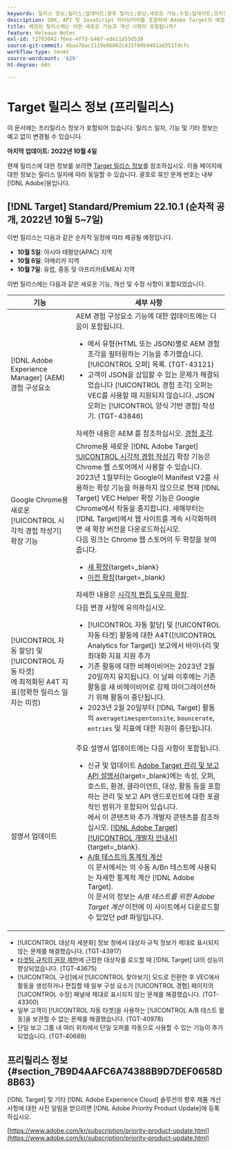 ```yaml
---
keywords: 릴리스 정보;릴리스;업데이트;향후 릴리스;향상;새로운 기능;수정;업데이트;프리릴리스
description: SDK, API 및 JavaScript 라이브러리를 포함하여 Adobe Target의 예정된 릴리스에 포함된 새로운 기능, 개선 사항 및 수정 내용에 대해 알아봅니다.
title: 예정된 릴리스에는 어떤 새로운 기능과 개선 사항이 포함됩니까?
feature: Release Notes
exl-id: f2783042-f6ee-4f73-b487-ede11d55d530
source-git-commit: 4baa78ac1119e86002c415f09b9481ad351fdcfc
workflow-type: tm+mt
source-wordcount: '629'
ht-degree: 66%

---
```


# Target 릴리스 정보 (프리릴리스)

이 문서에는 프리릴리스 정보가 포함되어 있습니다. 릴리스 일자, 기능 및 기타 정보는 예고 없이 변경될 수 있습니다.

**마지막 업데이트: 2022년 10월 4일**

현재 릴리스에 대한 정보를 보려면 [Target 릴리스 정보](release-notes.md)를 참조하십시오. 이들 페이지에 대한 정보는 릴리스 일자에 따라 동일할 수 있습니다. 괄호로 묶인 문제 번호는 내부 [!DNL Adobe]용입니다.

## [!DNL Target] Standard/Premium 22.10.1 (순차적 공개, 2022년 10월 5~7일)

이번 릴리스는 다음과 같은 순차적 일정에 따라 제공될 예정입니다.

* **10월 5일**: 아시아 태평양(APAC) 지역
* **10월 6일**: 아메리카 지역
* **10월 7일**: 유럽, 중동 및 아프리카(EMEA) 지역

이번 릴리스에는 다음과 같은 새로운 기능, 개선 및 수정 사항이 포함되었습니다.

| 기능 | 세부 사항 |
| --- | --- |
| [!DNL Adobe Experience Manager] (AEM) 경험 구성요소 | AEM 경험 구성요소 기능에 대한 업데이트에는 다음이 포함됩니다.<ul><li>에서 유형(HTML 또는 JSON)별로 AEM 경험 조각을 필터링하는 기능을 추가했습니다. [!UICONTROL 오퍼] 목록. (TGT-43121)</li><li>고객이 JSON을 삽입할 수 있는 문제가 해결되었습니다 [!UICONTROL 경험 조각] 오퍼는 VEC를 사용할 때 지원되지 않습니다. JSON 오퍼는 [!UICONTROL 양식 기반 경험] 작성기. (TGT-43846)</li></ul>자세한 내용은 AEM 를 참조하십시오. [경험 조각](/help/main/c-experiences/c-manage-content/aem-experience-fragments.md). |
| Google Chrome용 새로운 [!UICONTROL 시각적 경험 작성기] 확장 기능 | Chrome용 새로운 [!DNL Adobe Target] [!UICONTROL 시각적 경험 작성기](VEC) 확장 기능은 Chrome 웹 스토어에서 사용할 수 있습니다.<br>2023년 1월부터는 Google이 Manifest V2를 사용하는 확장 기능을 허용하지 않으므로 현재 [!DNL Target] VEC Helper 확장 기능은 Google Chrome에서 작동을 중지합니다. 새해부터는 [!DNL Target]에서 웹 사이트를 계속 시각화하려면 새 확장 버전을 다운로드하십시오.<br>다음 링크는 Chrome 웹 스토어의 두 확장을 보여줍니다.<ul><li>[새 확장](https://chrome.google.com/webstore/detail/adobe-experience-cloud-vi/kgmjjkfjacffaebgpkpcllakjifppnca){target=_blank}</li><li>[이전 확장](https://chrome.google.com/webstore/detail/adobe-target-vec-helper/ggjpideecfnbipkacplkhhaflkdjagak){target=_blank}</li></ul>자세한 내용은 [시각적 편집 도우미 확장](/help/main/c-experiences/c-visual-experience-composer/r-troubleshoot-composer/visual-editing-helper-extension.md). |
| [!UICONTROL 자동 할당] 및 [!UICONTROL 자동 타겟]<br>에 최적화된 A4T 지표(정확한 릴리스 일자는 미정) | 다음 변경 사항에 유의하십시오.<ul><li>[!UICONTROL 자동 할당] 및 [!UICONTROL 자동 타겟] 활동에 대한 A4T([!UICONTROL Analytics for Target]) 보고에서 바이너리 및 최대화 지표 지원 추가</li><li>기존 활동에 대한 비헤이비어는 2023년 2월 20일까지 유지됩니다. 이 날짜 이후에는 기존 활동을 새 비헤이비어로 강제 마이그레이션하기 위해 활동이 중단됩니다.</li><li>2023년 2월 20일부터 [!DNL Target] 활동의 `averagetimespentonsite`, `bouncerate`, `entries` 및 지표에 대한 지원이 중단됩니다.</li></ul> |
| 설명서 업데이트 | 주요 설명서 업데이트에는 다음 사항이 포함됩니다.<ul><li>신규 및 업데이트 [Adobe Target 관리 및 보고 API 설명서](https://developer.adobe.com/target/administer/admin-api/){target=_blank}에는 속성, 오퍼, 호스트, 환경, 클라이언트, 대상, 활동 등을 포함하는 관리 및 보고 API 엔드포인트에 대한 포괄적인 범위가 포함되어 있습니다.<br>에서 이 콘텐츠와 추가 개발자 콘텐츠를 참조하십시오. [[!DNL Adobe Target] [!UICONTROL 개발자 안내서]](https://developer.adobe.com/target/){target=_blank}.</li><li>[A/B 테스트의 통계적 계산](/help/main/c-reports/statistical-methodology/statistical-calculations.md)<br>이 문서에서는 의 수동 A/Bn 테스트에 사용되는 자세한 통계적 계산 [!DNL Adobe Target].<br>이 문서의 정보는 *A/B 테스트를 위한 Adobe Target 계산* 이전에 이 사이트에서 다운로드할 수 있었던 pdf 파일입니다.</li></ul> |

* [!UICONTROL 대상자 세분화] 정보 창에서 대상자 규칙 정보가 제대로 표시되지 않는 문제를 해결했습니다. (TGT-43917)
* [타겟팅 규칙의 권장 제한](/help/main/r-troubleshooting-target/target-limits.md#targeting-rules)에 근접한 대상자를 로드할 때 [!DNL Target] UI의 성능이 향상되었습니다. (TGT-43675)
* [!UICONTROL 구성]에서 [!UICONTROL 찾아보기] 모드로 전환한 후 VEC에서 활동을 생성하거나 편집할 때 일부 구성 요소가 [!UICONTROL 경험] 페이지의 [!UICONTROL 수정] 패널에 제대로 표시되지 않는 문제를 해결했습니다. (TGT-43300)
* 일부 고객이 [!UICONTROL 자동 타겟]을 사용하는 [!UICONTROL A/B 테스트 활동]을 보관할 수 없는 문제를 해결했습니다. (TGT-40978)
* 단일 보고 그룹 내 여러 위치에서 단일 오퍼를 자동으로 사용할 수 있는 기능이 추가되었습니다. (TGT-40689)

## 프리릴리스 정보 {#section_7B9D4AAFC6A74388B9D7DEF0658D8B63}

[!DNL Target] 및 기타 [!DNL Adobe Experience Cloud] 솔루션의 향후 제품 개선 사항에 대한 사전 알림을 받으려면 [!DNL Adobe Priority Product Update]에 등록하십시오.

[https://www.adobe.com/kr/subscription/priority-product-update.html](https://www.adobe.com/kr/subscription/priority-product-update.html)
